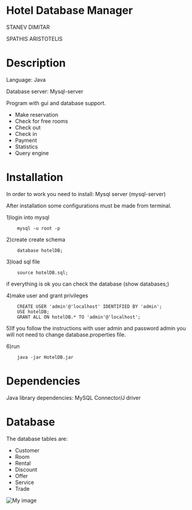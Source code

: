 Hotel Database Manager
======================

STANEV DIMITAR

SPATHIS ARISTOTELIS

Description
===========

Language: Java

Database server: Mysql-server

Program with gui and database support.

* Make reservation
* Check for free rooms
* Check out
* Check in
* Payment
* Statistics
* Query engine

Installation
============

In order to work you need to install:
Mysql server (mysql-server)

After installation some configurations must be made from terminal.

1)login into mysql

		mysql -u root -p

2)create create schema

		database hotelDB; 

3)load sql file

		source hotelDB.sql;

if everything is ok you can check the database (show databases;)

4)make user and grant privileges

		CREATE USER 'admin'@'localhost' IDENTIFIED BY 'admin';
		USE hotelDB;
		GRANT ALL ON hotelDB.* TO 'admin'@'localhost';

5)If you follow the instructions with user admin and password admin you will
not need to change database.properties file.

6)run 

		java -jar HotelDB.jar

Dependencies
============

Java library dependencies:
MySQL Connector/J driver

Database
========

The database tables are:

* Customer
* Room
* Rental
* Discount
* Offer
* Service
* Trade

![My image](https://github.com/mitkof6/HotelDB/blob/master/db_schema.png)
